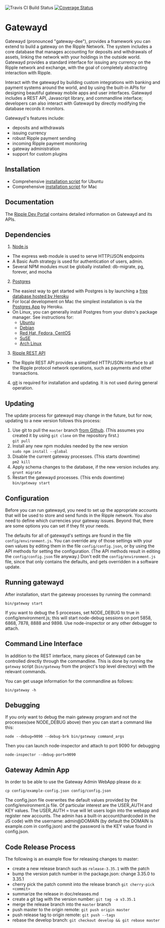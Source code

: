![Travis CI Build Status](https://api.travis-ci.org/ripple/gatewayd.svg?branch=master) 
[![Coverage Status](https://coveralls.io/repos/ripple/gatewayd/badge.png?branch=master)](https://coveralls.io/r/ripple/gatewayd?branch=develop)

# Gatewayd #

Gatewayd (pronounced "gateway-dee"), provides a framework you can extend to build a gateway on the Ripple Network. The system includes a core database that manages accounting for deposits and withdrawals of assets, linking the network with your holdings in the outside world. Gatewayd provides a standard interface for issuing any currency on the Ripple network and exchange, with the goal of completely abstracting interaction with Ripple.

Interact with the gatewayd by building custom integrations with banking and payment systems around the world, and by using the built-in APIs for designing beautiful gateway mobile apps and user interfaces. Gatewayd includes a REST API, Javascript library, and commandline interface; developers can also interact with Gatewayd by directly modifying the database records it monitors.

Gatewayd's features include:

  - deposits and withdrawals
  - issuing currency
  - robust Ripple payment sending
  - incoming Ripple payment monitoring
  - gateway administration
  - support for custom plugins

## Installation

- Comprehensive [installation script](https://github.com/ripple/gatewayd/blob/master/doc/install.md) for Ubuntu
- Comprehensive [installation script](https://github.com/ripple/gatewayd/blob/master/doc/installmac.md) for Mac

## Documentation

The [Ripple Dev Portal](https://ripple.com/build/gatewayd/) contains detailed information on Gatewayd and its APIs.

## Dependencies

1. [Node.js](http://nodejs.org/)
  - The express web module is used to serve HTTP/JSON endpoints
  - A Basic Auth strategy is used for authentication of users, admin.
  - Several NPM modules must be globally installed: db-migrate, pg, forever, and mocha

2. [Postgres](http://www.postgresql.org/)
  - The easiest way to get started with Postgres is by launching a [free database hosted by Heroku](https://postgres.heroku.com/databases)
  - For local development on Mac the simplest installation is via the [Postgres App](http://postgresapp.com/) by Heroku.
  - On Linux, you can generally install Postgres from your distro's package manager. See instructions for:
    - [Ubuntu](https://help.ubuntu.com/community/PostgreSQL)
    - [Debian](https://wiki.debian.org/PostgreSql)
    - [Red Hat, Fedora, CentOS](http://www.postgresql.org/download/linux/redhat/)
    - [SuSE](http://www.postgresql.org/download/linux/suse/)
    - [Arch Linux](https://wiki.archlinux.org/index.php/Postgres)

3. [Ripple REST API](https://github.com/ripple/ripple-rest.git)
  - The Ripple REST API provides a simplified HTTP/JSON interface to all the Ripple protocol network operations, such as payments and other transactions.

4. [git](http://git-scm.com/) is required for installation and updating. It is not used during general operation.

## Updating ##

The update process for gatewayd may change in the future, but for now, updating to a new version follows this process:

1. Use git to pull the `master` branch [from Github](https://github.com/ripple/gatewayd.git). (This assumes you created it by using `git clone` on the repository first.)<br/>
    `git pull`
2. Install any new npm modules needed by the new version<br/>
    `sudo npm install --global`
3. Disable the current gateway processes. (This starts downtime)<br/>
    `pm2 kill`
4. Apply schema changes to the database, if the new version includes any.<br/>
    `grunt migrate`
5. Restart the gatewayd processes. (This ends downtime)<br/>
    `bin/gateway start`

## Configuration ##

Before you can run gatewayd, you need to set up the appropriate accounts that will be used to store and send funds in the Ripple network. You also need to define which currencies your gateway issues. Beyond that, there are some options you can set if they fit your needs.

The defaults for all of gatewayd's settings are found in the file `config/environment.js`. You can override any of those settings with your own values by editing them in the file `config/config.json`, or by using the API methods for setting the configuration. (The API methods result in editing the `config/config.json` file anyway.) Don't edit the `config/environment.js` file, since that only contains the defaults, and gets overridden in a software update.

## Running gatewayd ##

After installation, start the gateway processes by running the command:

    bin/gateway start

If you want to debug the 5 processes, set NODE_DEBUG to true in config/environment.js; this will start node-debug sessions on port 5858, 6868, 7878, 8888 and 9898. Use node-inspector or any other debugger to attach.  

## Command Line Interface ##

In addition to the REST interface, many pieces of Gatewayd can be controlled directly through the commandline. This is done by running the `gateway` script (`bin/gateway` from the project's top level directory) with the relevant commands.

You can get usage information for the commandline as follows:

    bin/gateway -h

## Debugging ##

If you only want to debug the main gateway program and not the processes(see NODE_DEBUG above) then you can start a command like this:  
    
    node --debug=9090 --debug-brk bin/gateway command_args  
    
Then you can launch node-inspector and attach to port 9090 for debugging  

    node-inspector --debug-port=9090  
    
## Gateway Admin App ##

In order to be able to use the Gateway Admin WebApp please do a:

    cp config/example-config.json config/config.json
    
The config.json file overwrites the default values provided by the config/environment.js file. Of particular interest are the USER_AUTH and KEY values.
The USER_AUTH = true will let users login into the webapp and register new accounts.
The admin has a built-in account(hardcoded in the JS code) with the username: admin@DOMAIN (by default the DOMAIN is example.com in config.json) and the password is the KEY value found in config.json.

## Code Release Process ##

The following is an example flow for releasing changes to master:

- create a new release branch such as `release-3.35.1` with the patch
- bump the version patch number in the package.json: change 3.35.0 to 3.35.1
- cherry pick the patch commit into the release branch `git cherry-pick <commit>`
- summarize the release in doc/releases.md
- create a git tag with the version number:  `git tag -a v3.35.1`
- merge the release branch into the `master` branch
- push master to the origin remote: `git push origin master`
- push release tag to origin remote: `git push --tags`
- rebase the develop branch: `git checkout develop && git rebase master`

